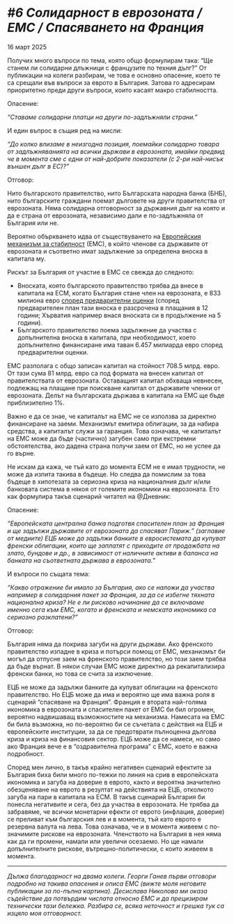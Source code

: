 # *#6 Солидарност в еврозоната / ЕМС / Спасяването на Франция*

16 март 2025

Получих много въпроси по тема, която общо формулирам така: “Ще станем ли солидарни длъжници с французите по техния дълг?” От публикации на колеги разбирам, че това е основно опасение, което те са срещали във въпроси за еврото в България. Затова го адресирам приоритетно преди други въпроси, които касаят макро стабилността.

Опасение:

*“Ставаме солидарни платци на други по-задлъжняли страни.”*

И един въпрос в същия ред на мисли:

*“До колко влизаме в неизгодна позиция, поемайки солидарно товара от задлъжняванията на всички държави в еврозоната, имайки предвид че в момента сме с едни от най-добрите показатели (с 2-ри най-нисък външен дълг в ЕС)?”*

Отговор:

Нито българското правителство, нито Българската народна банка (БНБ), нито българските граждани поемат дълговете на други правителства от еврозоната. Няма солидарна отговорност за държавния дълг на която и да е страна от еврозоната, независимо дали е по-задлъжняла от България или не.

Вероятно объркването идва от съществуването на [Европейския механизъм за стабилност](https://www.esm.europa.eu/) (ЕМС), в който членове са държавите от еврозоната и съответно имат задължение за определена вноска в капитала му.

Рискът за България от участие в ЕМС се свежда до следното:

- Вноската, която българското правителство трябва да внесе в капитала на ЕСМ, когато България стане член на еврозоната, е 833 милиона евро [според предварителни оценки](https://evroto.bg/bg/true-or-false/myths-and-facts#flush-heading-785-61) (според предварителен план тази вноска е разсрочена в плащания в 12 години; Хърватия например внася вноската си в продължение на 5 години).
- Българското правителство поема задължение да участва с допълнителна вноска в капитала, при необходимост, което допълнително финансиране има таван 6.457 милиарда евро според предварителни оценки.

ЕМС разполага с общо записан капитал на стойност 708.5 млрд. евро. От тази сума 81 млрд. евро са под формата на внесен капитал от правителствата от еврозоната. Оставащият капитал обхваща невнесен, подлежащ на плащане при поискване капитал от държавите членки от еврозоната. Делът на българската държава в капитала на ЕМС ще бъде приблизително 1%.

Важно е да се знае, че капиталът на ЕМС не се използва за директно финансиране на заеми. Механизмът емитира облигации, за да набира средства, а капиталът служи за гаранция. Това означава, че капиталът на ЕМС може да бъде (частично) загубен само при екстремни обстоятелства, ако дадена страна получи заем от ЕМС, но не успее да го върне.

Не искам да кажа, че тъй като до момента ЕСМ не е имал трудности, не може да изпита такива в бъдеще. Но следва да помислим за това бъдеще в хипотезата за сериозна криза на националния дълг и/или банковата система в някоя от големите икономики на еврозоната. Ето как формулира такъв сценарий читател на @Дневник:

Опасение:

*”Европейската централна банка подготвя спасителен план за Франция и ще задължи държавите от еврозоната да спасяват Париж.” (заглавие от медиите) ЕЦБ може да задължи банките в евросистемата да купуват френски облигации, които ще заплатят с приходите от продажбата на злато, бундове и др., в зависимост от наличните активи в баланса на банката на съответната държава в еврозоната.”*

И въпроси по същата тема:

*“Какво отражение би имало за България, ако се наложи да участва например в солидарния пакет за Франция, за да се избегне тяхната национална криза? Не е ли рисково начинание да се включваме именно сега към ЕМС, когато и френската и немската икономика са сериозно разклатени?”*

Отговор:

България няма да покрива загуби на други държави. Ако френското правителство изпадне в криза и потърси помощ от ЕМС, механизмът би могъл да отпусне заем на френското правителство, но този заем трябва да бъде върнат. В някои случаи ЕМС може директно да рекапитализира френски банки, но това се счита за изключение.

ЕЦБ не може да задължи банките да купуват облигации на френското правителство. Но ЕЦБ може да има и вероятно ще има важна роля в сценарий “спасяване на Франция”. Франция е втората най-голяма икономика в еврозоната и спасителен пакет от ЕМС би бил огромен, вероятно надвишаващ възможностите на механизма. Намесата на ЕМС би била възможна, но по-вероятно би се съчетала с действия на ЕЦБ и европейските институции, за да се предотврати пълноценна дългова криза и криза на финансовия сектор. ЕЦБ може да се намеси, но само ако Франция вече е в “оздравителна програма" с ЕМС, което е важна подробност.

Според мен лично, в такъв крайно негативен сценарий ефектите за България биха били много по-тежки по линия на срив в европейската икономика и загуба на доверие в еврото, както и вероятна значително обезценяване на еврото в резултат на действията на ЕЦБ, отколкото загуба на пари в капитала на ЕСМ. В такъв сценарий България би понесла негативите и сега, без да участва в еврозоната. Не трябва да забравяме, че всички монетарни ефекти от еврото (инфлация, доверие) се преливат към българския лев и в момента, тъй като еврото е резервна валута на лева. Това означава, че и в момента живеем с по-значимите рискове на еврозоната. Членството на България в нея няма как да ги промени, намали или увеличи осезаемо. Но ще намали допълнителните рискове, вътрешно-политически, с които живеем в момента.

***

*Дължа благодарност на двама колеги. Георги Ганев първи отговори подробно на такива опасения и описа ЕМС (вижте моля неговите публикации за по-пълна картина). Десислава Николова ми оказа съдействие да потвърдим числата относно ЕМС и да прецизирам технически тази бележка. Разбира се, всяка неточност и грешка тук са изцяло моя отговорност.*

